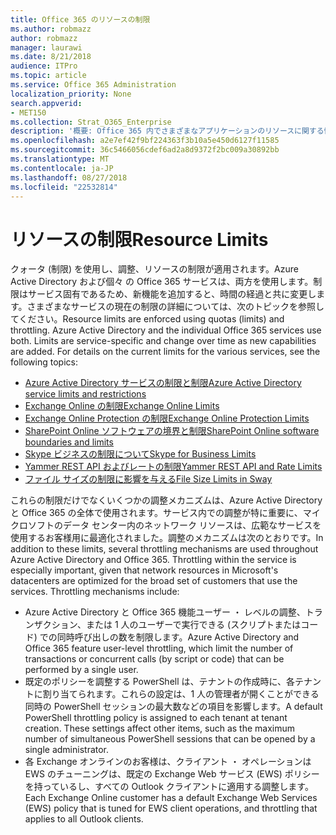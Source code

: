 ```yaml
---
title: Office 365 のリソースの制限
ms.author: robmazz
author: robmazz
manager: laurawi
ms.date: 8/21/2018
audience: ITPro
ms.topic: article
ms.service: Office 365 Administration
localization_priority: None
search.appverid:
- MET150
ms.collection: Strat_O365_Enterprise
description: '概要: Office 365 内でさまざまなアプリケーションのリソースに関する情報が制限されています。'
ms.openlocfilehash: a2e7ef42f9bf224363f3b10a5e450d6127f11585
ms.sourcegitcommit: 36c5466056cdef6ad2a8d9372f2bc009a30892bb
ms.translationtype: MT
ms.contentlocale: ja-JP
ms.lasthandoff: 08/27/2018
ms.locfileid: "22532814"
---
```

# <a name="resource-limits"></a><span data-ttu-id="e46ec-103">リソースの制限</span><span class="sxs-lookup"><span data-stu-id="e46ec-103">Resource Limits</span></span>

<span data-ttu-id="e46ec-p101">クォータ (制限) を使用し、調整、リソースの制限が適用されます。Azure Active Directory および個々 の Office 365 サービスは、両方を使用します。制限はサービス固有であるため、新機能を追加すると、時間の経過と共に変更します。さまざまなサービスの現在の制限の詳細については、次のトピックを参照してください。</span><span class="sxs-lookup"><span data-stu-id="e46ec-p101">Resource limits are enforced using quotas (limits) and throttling. Azure Active Directory and the individual Office 365 services use both. Limits are service-specific and change over time as new capabilities are added. For details on the current limits for the various services, see the following topics:</span></span>
- [<span data-ttu-id="e46ec-108">Azure Active Directory サービスの制限と制限</span><span class="sxs-lookup"><span data-stu-id="e46ec-108">Azure Active Directory service limits and restrictions</span></span>](https://msdn.microsoft.com/en-us/library/azure/dn764971.aspx)
- [<span data-ttu-id="e46ec-109">Exchange Online の制限</span><span class="sxs-lookup"><span data-stu-id="e46ec-109">Exchange Online Limits</span></span>](https://technet.microsoft.com/en-us/library/exchange-online-limits.aspx)
- [<span data-ttu-id="e46ec-110">Exchange Online Protection の制限</span><span class="sxs-lookup"><span data-stu-id="e46ec-110">Exchange Online Protection Limits</span></span>](https://technet.microsoft.com/en-us/library/exchange-online-protection-limits.aspx)
- [<span data-ttu-id="e46ec-111">SharePoint Online ソフトウェアの境界と制限</span><span class="sxs-lookup"><span data-stu-id="e46ec-111">SharePoint Online software boundaries and limits</span></span>](https://support.office.com/article/SharePoint-Online-software-boundaries-and-limits-8F34FF47-B749-408B-ABC0-B605E1F6D498)
- [<span data-ttu-id="e46ec-112">Skype ビジネスの制限について</span><span class="sxs-lookup"><span data-stu-id="e46ec-112">Skype for Business Limits</span></span>](https://technet.microsoft.com/en-us/library/skype-for-business-online-limits.aspx)
- [<span data-ttu-id="e46ec-113">Yammer REST API およびレートの制限</span><span class="sxs-lookup"><span data-stu-id="e46ec-113">Yammer REST API and Rate Limits</span></span>](https://developer.yammer.com/docs/rest-api-rate-limits)
- [<span data-ttu-id="e46ec-114">ファイル サイズの制限に影響を与える</span><span class="sxs-lookup"><span data-stu-id="e46ec-114">File Size Limits in Sway</span></span>](https://support.office.com/article/File-size-limits-in-Sway-4db21bc6-b42b-499f-9272-66e089db109f)

<span data-ttu-id="e46ec-p102">これらの制限だけでなくいくつかの調整メカニズムは、Azure Active Directory と Office 365 の全体で使用されます。サービス内での調整が特に重要に、マイクロソフトのデータ センター内のネットワーク リソースは、広範なサービスを使用するお客様用に最適化されました。調整のメカニズムは次のとおりです。</span><span class="sxs-lookup"><span data-stu-id="e46ec-p102">In addition to these limits, several throttling mechanisms are used throughout Azure Active Directory and Office 365. Throttling within the service is especially important, given that network resources in Microsoft's datacenters are optimized for the broad set of customers that use the services. Throttling mechanisms include:</span></span>
- <span data-ttu-id="e46ec-118">Azure Active Directory と Office 365 機能ユーザー ・ レベルの調整、トランザクション、または 1 人のユーザーで実行できる (スクリプトまたはコード) での同時呼び出しの数を制限します。</span><span class="sxs-lookup"><span data-stu-id="e46ec-118">Azure Active Directory and Office 365 feature user-level throttling, which limit the number of transactions or concurrent calls (by script or code) that can be performed by a single user.</span></span>
- <span data-ttu-id="e46ec-p103">既定のポリシーを調整する PowerShell は、テナントの作成時に、各テナントに割り当てられます。これらの設定は、1 人の管理者が開くことができる同時の PowerShell セッションの最大数などの項目を影響します。</span><span class="sxs-lookup"><span data-stu-id="e46ec-p103">A default PowerShell throttling policy is assigned to each tenant at tenant creation. These settings affect other items, such as the maximum number of simultaneous PowerShell sessions that can be opened by a single administrator.</span></span>
- <span data-ttu-id="e46ec-121">各 Exchange オンラインのお客様は、クライアント ・ オペレーションは EWS のチューニングは、既定の Exchange Web サービス (EWS) ポリシーを持っているし、すべての Outlook クライアントに適用する調整します。</span><span class="sxs-lookup"><span data-stu-id="e46ec-121">Each Exchange Online customer has a default Exchange Web Services (EWS) policy that is tuned for EWS client operations, and throttling that applies to all Outlook clients.</span></span>

